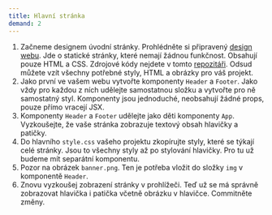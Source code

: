 ```yaml
---
title: Hlavní stránka
demand: 2
---
```


1. Začneme designem úvodní stránky. Prohlédněte si připravený [design webu](https://czechitas-podklady-web.github.io/leviexpress-zadani/). Jde o statické stránky, které nemají žádnou funkčnost. Obsahují pouze HTML a CSS. Zdrojové kódy nejdete v tomto [repozitáři](https://github.com/Czechitas-podklady-WEB/leviexpress-zadani). Odsud můžete vzít všechny potřebné styly, HTML a obrázky pro váš projekt.
1. Jako první ve vašem webu vytvořte komponenty `Header` a `Footer`. Jako vždy pro každou z ních udělejte samostatnou složku a vytvořte pro ně samostatný styl. Komponenty jsou jednoduché, neobsahují žádné props, pouze přímo vracejí JSX.
1. Komponenty `Header` a `Footer` udělejte jako děti komponenty `App`. Vyzkoušejte, že vaše stránka zobrazuje textový obsah hlavičky a patičky.
1. Do hlavního `style.css` vašeho projektu zkopírujte styly, které se týkají celé stránky. Jsou to všechny styly až po stylování hlavičky. Pro tu už budeme mít separátní komponentu. 
1. Pozor na obrázek `banner.png`. Ten je potřeba vložit do složky `img` v komponentě `Header`. 
1. Znovu vyzkoušej zobrazení stránky v prohlížeči. Teď už se má správně zobrazovat hlavička i patička včetně obrázku v hlavičce. Commitněte změny.